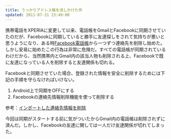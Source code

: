 ```yaml
---
title: うっかりアドレス帳を消しかけた件
updated: 2011-07-31 23:49:00
---
```


携帯電話をXPERIAに変更して以来、電話帳をGmailとFacebookに同期させていたのだが、Facebookに同期していると勝手に友達探しをされて気持ちが悪いと思うようになり、ある時[Facebook電話帳](https://www.facebook.com/friends/edit/?sk=phonebook)から一​つずつ連絡先を削除し始めた。しかし安易に始めたこの行為は非常に危険だ。すべての電話帳が同期されているわけだから、当然携帯内とGmail内の該当人物も削除される上、Facebookで既に友達になっている人を削除すると友達関係も切れる。

Facebookと同期させていた場合、登録された情報を安全に削除するためには下記の手順を守らなければいけない。

1. Android上で同期をOFFにする
1. Facebookの連絡先情報削​除機能を使って削除する

参考：[インポートした連絡先情報を削除](https://www.facebook.com/contact_importer/remove_uploads.php)

今回は同期がスタートする前に気がついたからGmail内の電話帳は削除されずに済んだ。しかし、Facebookの友達に関しては一人だけ友達関係が切れてしまった。
